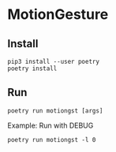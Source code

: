 # MotionGesture

## Install
```
pip3 install --user poetry
poetry install
```
## Run
```
poetry run motiongst [args]
```

Example: Run with DEBUG
```
poetry run motiongst -l 0
```
